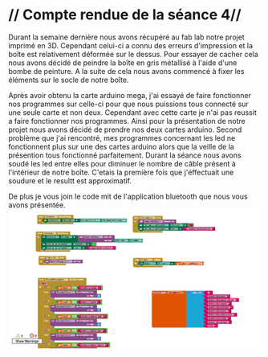 # // Compte rendue de la séance 4//

Durant la semaine dernière nous avons récupéré au fab lab notre projet imprimé en 3D. Cependant celui-ci a connu des erreurs d'impression et la boîte est relativement déformée sur le dessus. Pour essayer de cacher cela nous avons décidé de peindre la boîte en gris métallisé à l'aide d'une bombe de peinture. A la suite de cela nous avons commencé à fixer les éléments sur le socle de notre boîte.

Après avoir obtenu la carte arduino mega, j'ai essayé de faire fonctionner nos programmes sur celle-ci pour que nous puissions tous connecté sur une seule carte et non deux. Cependant avec cette carte je n'ai pas reussit a faire fonctionner nos programmes. Ainsi pour la présentation de notre projet nous avons décidé de prendre nos deux cartes arduino. Second problème que j'ai rencontré, mes programmes concernant les led ne fonctionnent plus sur une des cartes arduino alors que la veille de la présention tous fonctionné parfaitement. Durant la séance nous avons soudé les led entre elles pour diminuer le nombre de câble présent à l'intérieur de notre boîte. C'etais la première fois que j'éffectuait une soudure et le resultt est approximatif. 

De plus je vous join le code mit de l'application bluetooth que nous vous avons présentée.
![Image](https://github.com/ProjetOttoBox/Projet-Arduino/blob/master/Ressources/Capture%20d’écran%202019-01-20%20à%2012.20.26.png)
